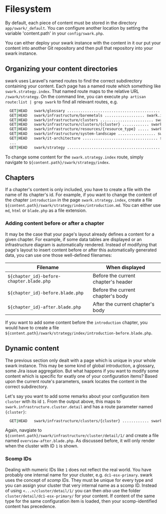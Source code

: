 ﻿---
sidebar_position: 40
---

# Filesystem

By default, each piece of content must be stored in the directory `app/swark/_default`. You can configure another location by setting the variable 'content.path' in your `config/swark.php`.

You can either deploy your swark instance with the content in it our put your content into another Git repository and then pull that repository into your swark instance.

## Organizing your content directories
swark uses Laravel's named routes to find the correct subdirectory containing your content.
Each page has a named route which something like `swark.strategy.index`. That named route maps to the relative URL `/swark/strategy`. On the command line, you can execute `php artisan route:list | grep swark` to find all relevant routes, e.g.

```bash
  GET|HEAD   swark/glossary ................................................................... swark.glossary.index › Swark\Http\Ui\GlossaryController@index
  GET|HEAD   swark/infrastructure/baremetals .................. swark.infrastructure.baremetal.index › Swark\Http\Ui\Infrastructure\BaremetalController@index
  GET|HEAD   swark/infrastructure/clusters ........................ swark.infrastructure.cluster.index › Swark\Http\Ui\Infrastructure\ClusterController@index
  GET|HEAD   swark/infrastructure/clusters/{cluster} ............ swark.infrastructure.cluster.detail › Swark\Http\Ui\Infrastructure\ClusterController@detail
  GET|HEAD   swark/infrastructure/resources/{resource_type} ..... swark.infrastructure.resource.index › Swark\Http\Ui\Infrastructure\ResourceController@index
  GET|HEAD   swark/infrastructure/system-landscape ................. swark.infrastructure.index › Swark\Http\Ui\Infrastructure\InfrastructureController@index
  GET|HEAD   swark/it-architecture .................................. swark.it_architecture.index › Swark\Http\Ui\Architecture\ITArchitectureController@index
  ...
  GET|HEAD   swark/strategy .......................................................... swark.strategy.index › Swark\Http\Ui\Strategy\StrategyController@index  
```

To change some content for the `swark.strategy.index` route, simply navigate to `${content.path}/swark/strategy/index`.

## Chapters
If a chapter's content is only included, you have to create a file with the name of its chapter's id. For example, if you want to change the content of the chapter `introduction` in the page `swark.strategy.index`, create a file `${content.path}/swark/strategy/index/introduction.md`. You can either use `md`, `html` or `blade.php` as a file extension.

### Adding content before or after a chapter
It may be the case that your page's layout already defines a content for a given chapter. For example, if some data tables are displayed or an infrastructure diagram is automatically rendered.
Instead of modifying that page's layout to insert content before or after this automatically generated data, you can use one those well-defined filenames:

| Filename | When displayed |
| --- | --- |
| `${chapter_id}-before-chapter.blade.php` | Before the current chapter's header |
| `${chapter_id}-before.blade.php` | Before the current chapter's body |
| `${chapter_id}-after.blade.php` | After the current chapter's body |

If you want to add some content before the `introduction` chapter, you would have to create a file `${content.path}/swark/strategy/index/introduction-before.blade.php`.

## Dynamic content
The previous section only dealt with a page which is unique in your whole swark instance. This may be some kind of global introduction, a glossary, some Jira issue aggregation.
But what happens if you want to modify some content which is specific for exatly one of your configuration items?
Based upon the current route's parameters, swark locates the content in the correct subdirectory.

Let's say you want to add some remarks about your configuration item `cluster` with its id `1`. From the output above, this maps to `swark.infrastructure.cluster.detail` and has a route parameter named `{cluster}`:

```bash
  GET|HEAD   swark/infrastructure/clusters/{cluster} ............ swark.infrastructure.cluster.detail › Swark\Http\Ui\Infrastructure\ClusterController@detail
```

Again, navgiate to `${content.path}/swark/infrastructure/cluster/detail/1/` and create a file named `overview-after.blade.php`. As discussed before, it will only render when the cluster with ID `1` is shown.

### Scomp IDs
Dealing with numeric IDs like `1` does not reflect the real world. You have probably one internal name for your cluster, e.g. `dc1-esx-primary`. swark uses the concept of _scomp IDs_. They must be unique for every type and you can assign your cluster that very internal name as a scomp ID.
Instead of using `<...>/cluster/detail/1/` you can then *also* use the folder `cluster/detail/dc1-esx-primary/` for your content.
If content of the same type for the same configuration item is loaded, then your scomp-identified content has precedence.